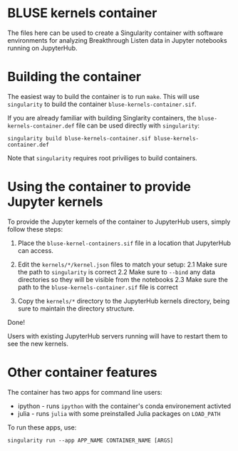 # BLUSE kernels container

The files here can be used to create a Singularity container with software
environments for analyzing Breakthrough Listen data in Jupyter notebooks
running on JupyterHub.

# Building the container

The easiest way to build the container is to run `make`. This will use
`singularity` to build the container `bluse-kernels-container.sif`.

If you are already familiar with building Singlarity containers, the
`bluse-kernels-container.def` file can be used directly with `singularity`:

    singularity build bluse-kernels-container.sif bluse-kernels-container.def

Note that `singularity` requires root priviliges to build containers.

# Using the container to provide Jupyter kernels

To provide the Jupyter kernels of the container to JupyterHub users, simply
follow these steps:

1. Place the `bluse-kernel-containers.sif` file in a location that JupyterHub
   can access.

2. Edit the `kernels/*/kernel.json` files to match your setup:
2.1 Make sure the path to `singularity` is correct
2.2 Make sure to `--bind` any data directories so they will be visible from
the notebooks
2.3 Make sure the path to the `bluse-kernels-container.sif` file is correct

3. Copy the `kernels/*` directory to the JupyterHub kernels directory, being
sure to maintain the directory structure.

Done!

Users with existing JupyterHub servers running will have to restart them to
see the new kernels.

# Other container features

The container has two apps for command line users:

- ipython - runs `ipython` with the container's conda environement activted
- julia - runs `julia` with some preinstalled Julia packages on `LOAD_PATH`

To run these apps, use:

    singularity run --app APP_NAME CONTAINER_NAME [ARGS]
